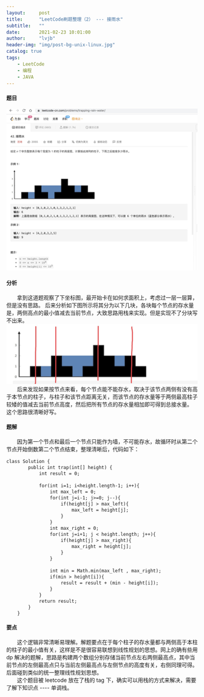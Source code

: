 ```yaml
---
layout:     post
title:      "LeetCode刷题整理（2） --- 接雨水"
subtitle:   ""
date:       2021-02-23 10:01:00
author:     "lvjb"
header-img: "img/post-bg-unix-linux.jpg"
catalog: true
tags:
    - LeetCode
    - 编程
    - JAVA
---
```



#### 题目
 ![](/img/leetcode/trapping-rain-water.png)
#### 分析
 &emsp;&emsp;拿到这道题观察了下坐标图，最开始卡在如何求面积上，考虑过一层一层算，但是没有思路。
 后来分析如下图所示将其分为以下几块，各块每个节点的存水量是，两侧高点的最小值减去当前节点，大致思路用栈来实现。但是实现不了分块写不出来。
 ![](/img/leetcode/analysis.png)
 &emsp;&emsp;后来发现如果按节点来看，每个节点能不能存水，取决于该节点两侧有没有高于本节点的柱子，与柱子和该节点距离无关，而该节点的存水量等于两侧最高柱子较矮的值减去当前节点高度，然后把所有节点的存水量相加即可得到总接水量。
 这个思路很清晰好写。
#### 题解
&emsp;&emsp;因为第一个节点和最后一个节点只能作为墙，不可能存水，故循环时从第二个节点开始倒数第二个节点结束，整理清晰后，代码如下：

``` 
class Solution {
        public int trap(int[] height) {
            int result = 0;
       
            for(int i=1; i<height.length-1; i++){
                int max_left = 0;
                for(int j=i-1; j>=0; j--){
                    if(height[j] > max_left){
                        max_left = height[j];
                    }
                }
                int max_right = 0;
                for(int j=i+1; j < height.length; j++){
                    if(height[j] > max_right){
                        max_right = height[j];
                    }
                }
                
                int min = Math.min(max_left , max_right);
                if(min > height[i]){
                    result = result + (min - height[i]);
                }
            }
            return result;
        }
    }
```  

#### 要点
 &emsp;&emsp;这个逻辑非常清晰易理解。解题要点在于每个柱子的存水量都与两侧高于本柱的柱子的最小值有关，这样是不是很容易联想到线性规划的思想。网上的确有些用 dp 解决的题解，思路是构建两个数组分别存储当前节点左右两侧最高点，其中当前节点的左侧最高点只与当前左侧最高点与左侧节点的高度有关，右侧同理可得。
后面碰到类似的统一整理线性规划思想。  
 &emsp;&emsp;这个题目被 leetcode 放在了栈的 tag 下，确实可以用栈的方式来解决，需要了解下知识点 ---- 单调栈。
